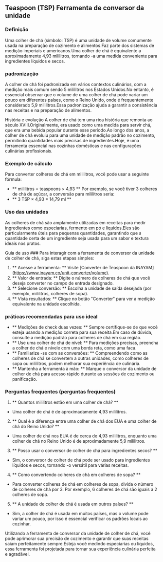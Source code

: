 ## Teaspoon (TSP) Ferramenta de conversor da unidade

### Definição
Uma colher de chá (símbolo: TSP) é uma unidade de volume comumente usada na preparação de cozimento e alimentos.Faz parte dos sistemas de medição imperiais e americanos.Uma colher de chá é equivalente a aproximadamente 4,93 mililitros, tornando -a uma medida conveniente para ingredientes líquidos e secos.

### padronização
A colher de chá foi padronizada em vários contextos culinários, com a medição mais comum sendo 5 mililitros nos Estados Unidos.No entanto, é essencial observar que o volume de uma colher de chá pode variar um pouco em diferentes países, como o Reino Unido, onde é frequentemente considerado 5,9 mililitros.Essa padronização ajuda a garantir a consistência nas receitas e na preparação de alimentos.

História e evolução
A colher de chá tem uma rica história que remonta ao século XVIII.Originalmente, era usado como uma medida para servir chá, que era uma bebida popular durante esse período.Ao longo dos anos, a colher de chá evoluiu para uma unidade de medição padrão no cozimento, permitindo quantidades mais precisas de ingredientes.Hoje, é uma ferramenta essencial nas cozinhas domésticas e nas configurações culinárias profissionais.

### Exemplo de cálculo
Para converter colheres de chá em mililitros, você pode usar a seguinte fórmula:
- ** mililitros = teaspoons × 4,93 **
Por exemplo, se você tiver 3 colheres de chá de açúcar, a conversão para mililitros seria:
- ** 3 TSP × 4,93 = 14,79 ml **

### Uso das unidades
As colheres de chá são amplamente utilizadas em receitas para medir ingredientes como especiarias, fermento em pó e líquidos.Eles são particularmente úteis para pequenas quantidades, garantindo que a quantidade certa de um ingrediente seja usada para um sabor e textura ideais nos pratos.

Guia de uso ###
Para interagir com a ferramenta de conversor da unidade de colher de chá, siga estas etapas simples:
1. ** Acesse a ferramenta: ** Visite [Converter de Teaspoon da INAYAM] (https://www.inayam.co/unit-converter/volume).
2. ** Valor de entrada: ** Digite o número de colheres de chá que você deseja converter no campo de entrada designado.
3. ** Selecione conversão: ** Escolha a unidade de saída desejada (por exemplo, mililitros, colheres de sopa).
4. ** Vista resultados: ** Clique no botão "Converter" para ver a medição equivalente na unidade escolhida.

### práticas recomendadas para uso ideal
- ** Medições de check duas vezes: ** Sempre certifique-se de que você esteja usando a medição correta para sua receita.Em caso de dúvida, consulte a medição padrão para colheres de chá em sua região.
- ** Use uma colher de chá de nível: ** Para medições precisas, preencha a colher de chá e nivele com uma borda reta, como uma faca.
- ** Familiarize -se com as conversões: ** Compreendendo como as colheres de chá se convertem a outras unidades, como colheres de sopa ou mililitros, podem melhorar sua experiência de culinária.
- ** Mantenha a ferramenta à mão: ** Marque o conversor da unidade de colher de chá para acesso rápido durante as sessões de cozimento ou panificação.

### Perguntas frequentes (perguntas frequentes)

1. ** Quantos mililitros estão em uma colher de chá? **
- Uma colher de chá é de aproximadamente 4,93 mililitros.

2. ** Qual é a diferença entre uma colher de chá dos EUA e uma colher de chá do Reino Unido? **
- Uma colher de chá nos EUA é de cerca de 4,93 mililitros, enquanto uma colher de chá no Reino Unido é de aproximadamente 5,9 mililitros.

3. ** Posso usar o conversor de colher de chá para ingredientes secos? **
- Sim, o conversor de colher de chá pode ser usado para ingredientes líquidos e secos, tornando -o versátil para várias receitas.

4. ** Como convertendo colheres de chá em colheres de sopa? **
- Para converter colheres de chá em colheres de sopa, divida o número de colheres de chá por 3. Por exemplo, 6 colheres de chá são iguais a 2 colheres de sopa.

5. ** A unidade de colher de chá é usada em outros países? **
- Sim, a colher de chá é usada em muitos países, mas o volume pode variar um pouco, por isso é essencial verificar os padrões locais ao cozinhar.

Utilizando a ferramenta de conversor da unidade de colher de chá, você pode aprimorar sua precisão de cozimento e garantir que suas receitas saiam perfeitamente sempre.Esteja você medindo especiarias ou líquidos, essa ferramenta foi projetada para tornar sua experiência culinária perfeita e agradável.